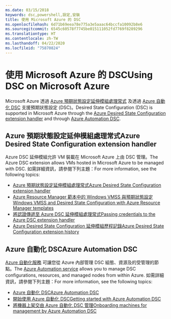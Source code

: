 ```yaml
---
ms.date: 03/15/2018
keywords: dsc,powershell,設定,安裝
title: 使用 Microsoft Azure 的 DSC
ms.openlocfilehash: 6d71b69eea78e775a3e5aaac64bccfa10092b8e6
ms.sourcegitcommit: 6545c60578f7745be015111052fd7769f8289296
ms.translationtype: HT
ms.contentlocale: zh-TW
ms.lasthandoff: 04/22/2020
ms.locfileid: "75870824"
---
```

# <a name="using-dsc-on-microsoft-azure"></a><span data-ttu-id="3d5df-103">使用 Microsoft Azure 的 DSC</span><span class="sxs-lookup"><span data-stu-id="3d5df-103">Using DSC on Microsoft Azure</span></span>

<span data-ttu-id="3d5df-104">Microsoft Azure 透過 [Azure 預期狀態設定延伸模組處理常式](/azure/virtual-machines/extensions/dsc-overview) 及透過 [Azure 自動化 DSC](/azure/automation/automation-dsc-overview) 支援預期狀態設定 (DSC)。</span><span class="sxs-lookup"><span data-stu-id="3d5df-104">Desired State Configuration (DSC) is supported in Microsoft Azure through the [Azure Desired State Configuration extension handler](/azure/virtual-machines/extensions/dsc-overview) and through [Azure Automation DSC](/azure/automation/automation-dsc-overview).</span></span>

## <a name="azure-desired-state-configuration-extension-handler"></a><span data-ttu-id="3d5df-105">Azure 預期狀態設定延伸模組處理常式</span><span class="sxs-lookup"><span data-stu-id="3d5df-105">Azure Desired State Configuration extension handler</span></span>

<span data-ttu-id="3d5df-106">Azure DSC 延伸模組允許 VM 裝載在 Microsoft Azure 上由 DSC 管理。</span><span class="sxs-lookup"><span data-stu-id="3d5df-106">The Azure DSC extension allows VMs hosted in Microsoft Azure to be managed with DSC.</span></span> <span data-ttu-id="3d5df-107">如需詳細資訊，請參閱下列主題：</span><span class="sxs-lookup"><span data-stu-id="3d5df-107">For more information, see the following topics:</span></span>

- [<span data-ttu-id="3d5df-108">Azure 預期狀態設定延伸模組處理常式</span><span class="sxs-lookup"><span data-stu-id="3d5df-108">Azure Desired State Configuration extension handler</span></span>](/azure/virtual-machines/extensions/dsc-overview)
- [<span data-ttu-id="3d5df-109">Azure Resource Manager 範本中的 Windows VMSS 與預期狀態設定</span><span class="sxs-lookup"><span data-stu-id="3d5df-109">Windows VMSS and Desired State Configuration with Azure Resource Manager templates</span></span>](/azure/virtual-machines/extensions/dsc-template)
- [<span data-ttu-id="3d5df-110">將認證傳遞至 Azure DSC 延伸模組處理常式</span><span class="sxs-lookup"><span data-stu-id="3d5df-110">Passing credentials to the Azure DSC extension handler</span></span>](/azure/virtual-machines/extensions/dsc-credentials)
- [<span data-ttu-id="3d5df-111">Azure Desired State Configuration 延伸模組歷程記錄</span><span class="sxs-lookup"><span data-stu-id="3d5df-111">Azure Desired State Configuration extension history</span></span>](azureDscexthistory.md)

## <a name="azure-automation-dsc"></a><span data-ttu-id="3d5df-112">Azure 自動化 DSC</span><span class="sxs-lookup"><span data-stu-id="3d5df-112">Azure Automation DSC</span></span>

<span data-ttu-id="3d5df-113">[Azure 自動化服務](https://azure.microsoft.com/services/automation/) 可讓您從 Azure 內部管理 DSC 組態、資源及的受管理的節點。</span><span class="sxs-lookup"><span data-stu-id="3d5df-113">The [Azure Automation service](https://azure.microsoft.com/services/automation/) allows you to manage DSC configurations, resources, and managed nodes from within Azure.</span></span> <span data-ttu-id="3d5df-114">如需詳細資訊，請參閱下列主題：</span><span class="sxs-lookup"><span data-stu-id="3d5df-114">For more information, see the following topics:</span></span>

- [<span data-ttu-id="3d5df-115">Azure 自動化 DSC</span><span class="sxs-lookup"><span data-stu-id="3d5df-115">Azure Automation DSC</span></span>](/azure/automation/automation-dsc-overview)
- [<span data-ttu-id="3d5df-116">開始使用 Azure 自動化 DSC</span><span class="sxs-lookup"><span data-stu-id="3d5df-116">Getting started with Azure Automation DSC</span></span>](/azure/automation/automation-dsc-getting-started)
- [<span data-ttu-id="3d5df-117">將機器上架交由 Azure 自動化 DSC 管理</span><span class="sxs-lookup"><span data-stu-id="3d5df-117">Onboarding machines for management by Azure Automation DSC</span></span>](/azure/automation/automation-dsc-onboarding)